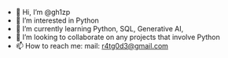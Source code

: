 - 👋 Hi, I’m @gh1zp
- 👀 I’m interested in Python
- 🌱 I’m currently learning Python, SQL, Generative AI,
- 💞️ I’m looking to collaborate on any projects that involve Python
- 📫 How to reach me: mail: r4tg0d3@gmail.com

<!---
gh1zp/gh1zp is a ✨ special ✨ repository because its `README.md` (this file) appears on your GitHub profile.
You can click the Preview link to take a look at your changes.
--->
